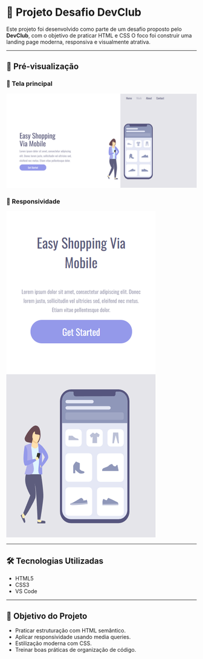 # 🚀 Projeto Desafio DevClub

Este projeto foi desenvolvido como parte de um desafio proposto pelo **DevClub**, com o objetivo de praticar HTML e CSS O foco foi construir uma landing page moderna, responsiva e visualmente atrativa.

---

## 📸 Pré-visualização

### 🔹 Tela principal

![Preview 1](./img/image.png)

### 🔹 Responsividade

![Preview 2](./img/image2.png)

---

## 🛠️ Tecnologias Utilizadas

- HTML5
- CSS3
- VS Code

---

## 🎯 Objetivo do Projeto

- Praticar estruturação com HTML semântico.
- Aplicar responsividade usando media queries.
- Estilização moderna com CSS.
- Treinar boas práticas de organização de código.
